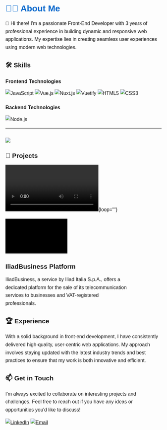 # 👨‍💻 About Me

👋 Hi there! I'm a passionate Front-End Developer with 3 years of professional experience in building dynamic and responsive web applications. My expertise lies in creating seamless user experiences using modern web technologies.

## 🛠️ Skills

### Frontend Technologies

![JavaScript](https://img.shields.io/badge/JavaScript-F7DF1E?style=for-the-badge&logo=javascript&logoColor=black)
![Vue.js](https://img.shields.io/badge/Vue.js-35495E?style=for-the-badge&logo=vue.js&logoColor=4FC08D)
![Nuxt.js](https://img.shields.io/badge/Nuxt.js-00C58E?style=for-the-badge&logo=nuxt.js&logoColor=white)
![Vuetify](https://img.shields.io/badge/Vuetify-1867C0?style=for-the-badge&logo=vuetify&logoColor=AEDDFF)
![HTML5](https://img.shields.io/badge/HTML5-E34F26?style=for-the-badge&logo=html5&logoColor=white)
![CSS3](https://img.shields.io/badge/CSS3-1572B6?style=for-the-badge&logo=css3&logoColor=white)

### Backend Technologies

![Node.js](https://img.shields.io/badge/Node.js-339933?style=for-the-badge&logo=nodedotjs&logoColor=white)

---

<br/>

<img align=top src="https://github-readme-stats.vercel.app/api/top-langs/?username=Ammea1991&layout=compact&show_icons=true&title_color=ffffff&icon_color=34abeb&text_color=daf7dc&bg_color=151515"/>

## 🚀 Projects

![OMD, that smile...](https://github.com/Ammea1991/Ammea1991/blob/main/b2b.mov?raw=true){loop=""}

<div class="test">
<img width="50%" alt="Iliadbusiness" align="center" src="https://github.com/Ammea1991/Ammea1991/blob/main/github-b2b.gif?raw=true"/>

## IliadBusiness Platform

IliadBusiness, a service by Iliad Italia S.p.A., offers a dedicated platform for the sale of its telecommunication services to businesses and VAT-registered professionals.

</div>

## 🏆 Experience

With a solid background in front-end development, I have consistently delivered high-quality, user-centric web applications. My approach involves staying updated with the latest industry trends and best practices to ensure that my work is both innovative and efficient.

## 📫 Get in Touch

I'm always excited to collaborate on interesting projects and challenges. Feel free to reach out if you have any ideas or opportunities you'd like to discuss!

[![LinkedIn](https://img.shields.io/badge/LinkedIn-0077B5?style=for-the-badge&logo=linkedin&logoColor=white)](https://www.linkedin.com/in/andrea-meazza-4761791b9/)
[![Email](https://img.shields.io/badge/Email-D14836?style=for-the-badge&logo=gmail&logoColor=white)](mailto:meazza.andrea@gmail.com)

<style>
  body {
    font-family: Arial, sans-serif;
    margin: 20px;
    padding: 20px;
  }
  h1 {
    font-size: 28px;
    color: #0066cc;
  }
  p {
    font-size: 16px;
    line-height: 1.6;
  }
  .test{
    width: 400px;
  }
</style>
